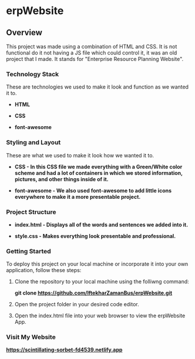 # erpWebsite

## Overview
This project was made using a combination of HTML and CSS. It is not functional do it not having a JS file which could control it, it was an old project that I made. It stands for "Enterprise Resource Planning Website".

### Technology Stack
These are technologies we used to make it look and function as we wanted it to.

- **HTML**

- **CSS**

- **font-awesome**

### Styling and Layout
These are what we used to make it look how we wanted it to.

- **CSS - In this CSS file we made everything with a Green/White color scheme and had a lot of containers in which we stored information, pictures, and other things inside of it.**

- **font-awesome - We also used font-awesome to add little icons everywhere to make it a more presentable project.**

### Project Structure

- **index.html - Displays all of the words and sentences we added into it.**

- **style.css - Makes everything look presentable and professional.**

### Getting Started
To deploy this project on your local machine or incorporate it into your own application, follow these steps: 

1. Clone the repository to your local machine using the folliwng command: 

    **git clone https://github.com/IftekharZamanBus/erpWebsite.git**

2. Open the project folder in your desired code editor.

3. Open the index.html file into your web browser to view the erpWebsite App.

### Visit My Website

**https://scintillating-sorbet-fd4539.netlify.app**